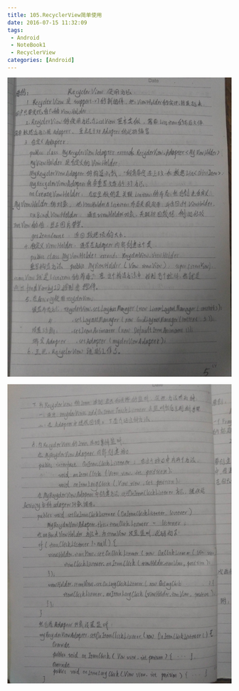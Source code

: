 ```yaml
---
title: 105.RecyclerView简单使用
date: 2016-07-15 11:32:09
tags:
 - Android
 - NoteBook1
 - RecyclerView
categories: [Android]
---
```


![](https://github.com/devallever/DataProject/blob/master/data/notebook1img/105-recyclerview-basic-using.jpg?raw=true)


![](https://github.com/devallever/DataProject/blob/master/data/notebook1img/106-recyclerview-basic-using.jpg?raw=true)